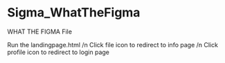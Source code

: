 # Sigma_WhatTheFigma
WHAT THE FIGMA File


Run the landingpage.html
/n
Click file icon to redirect to info page
/n
Click profile icon to redirect to login page
